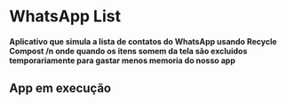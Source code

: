 # WhatsApp List

<h4>Aplicativo que simula a lista de contatos do WhatsApp usando Recycle Compost /n onde quando os itens somem da tela são excluidos temporariamente para gastar menos memoria do nosso app</h4>
<h2>App em execução</h2>
